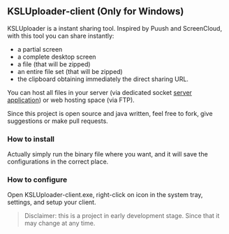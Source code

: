 ## KSLUploader-client (Only for Windows)
KSLUploader is a instant sharing tool. Inspired by Puush and ScreenCloud, with this tool you can share instantly:
* a partial screen
* a complete desktop screen
* a file (that will be zipped)
* an entire file set (that will be zipped)
* the clipboard
obtaining immediately the direct sharing URL.

You can host all files in your server (via dedicated socket [server application](https://github.com/KSUploader/KSUploader-server)) or web hosting space (via FTP).

Since this project is open source and java written, feel free to fork, give suggestions or make pull requests.

### How to install
Actually simply run the binary file where you want, and it will save the configurations in the correct place.

### How to configure
Open KSLUploader-client.exe, right-click on icon in the system tray, settings, and setup your client.

>Disclaimer: this is a project in early development stage. Since that it may change at any time.
